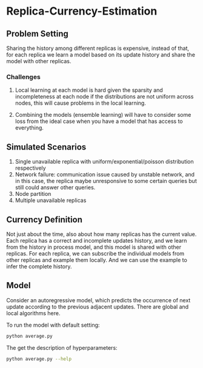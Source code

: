 # Replica-Currency-Estimation

## Problem Setting

Sharing the history among different replicas is expensive, instead of that, for each replica we learn a model based on its update history and share the model with other replicas.

### Challenges

1) Local learning at each model is hard given the sparsity and incompleteness at each node if the distributions are not uniform across nodes, this will cause problems in the local learning. 

2) Combining the models (ensemble learning) will have to consider some loss from the ideal case when you have a model that has access to everything. 

## Simulated Scenarios

1. Single unavailable replica with uniform/exponential/poisson distribution respectively
2. Network failure: communication issue caused by unstable network, and in this case, the replica maybe unresponsive to some certain queries but still could answer other queries.
3. Node partition
4. Multiple unavailable replicas

## Currency Definition

Not just about the time, also about how many replicas has the current value. Each replica has a correct and incomplete updates history,
and we learn from the history in process model, and this model is shared with other replicas. For each replica, we can subscribe the individual models from other replicas and example them locally. And we can use the example to infer the complete history.

## Model

Consider an autoregressive model, which predicts the occurrence of next update according to the previous adjacent updates. There are global and local algorithms here.

To run the model with default setting:
```bash
python average.py
```

The get the description of hyperparameters:
```bash
python average.py --help
```